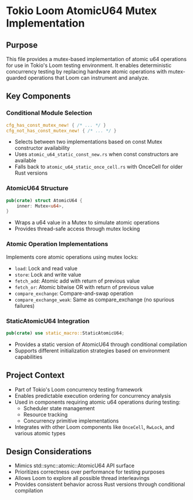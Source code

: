 # Tokio Loom AtomicU64 Mutex Implementation

## Purpose
This file provides a mutex-based implementation of atomic u64 operations for use in Tokio's Loom testing environment. It enables deterministic concurrency testing by replacing hardware atomic operations with mutex-guarded operations that Loom can instrument and analyze.

## Key Components

### Conditional Module Selection
```rust
cfg_has_const_mutex_new! { /* ... */ }
cfg_not_has_const_mutex_new! { /* ... */ }
```
- Selects between two implementations based on const Mutex constructor availability
- Uses `atomic_u64_static_const_new.rs` when const constructors are available
- Falls back to `atomic_u64_static_once_cell.rs` with OnceCell for older Rust versions

### AtomicU64 Structure
```rust
pub(crate) struct AtomicU64 {
    inner: Mutex<u64>,
}
```
- Wraps a u64 value in a Mutex to simulate atomic operations
- Provides thread-safe access through mutex locking

### Atomic Operation Implementations
Implements core atomic operations using mutex locks:
- `load`: Lock and read value
- `store`: Lock and write value
- `fetch_add`: Atomic add with return of previous value
- `fetch_or`: Atomic bitwise OR with return of previous value
- `compare_exchange`: Compare-and-swap operation
- `compare_exchange_weak`: Same as compare_exchange (no spurious failures)

### StaticAtomicU64 Integration
```rust
pub(crate) use static_macro::StaticAtomicU64;
```
- Provides a static version of AtomicU64 through conditional compilation
- Supports different initialization strategies based on environment capabilities

## Project Context
- Part of Tokio's Loom concurrency testing framework
- Enables predictable execution ordering for concurrency analysis
- Used in components requiring atomic u64 operations during testing:
  - Scheduler state management
  - Resource tracking
  - Concurrency primitive implementations
- Integrates with other Loom components like `OnceCell`, `RwLock`, and various atomic types

## Design Considerations
- Mimics std::sync::atomic::AtomicU64 API surface
- Prioritizes correctness over performance for testing purposes
- Allows Loom to explore all possible thread interleavings
- Provides consistent behavior across Rust versions through conditional compilation
